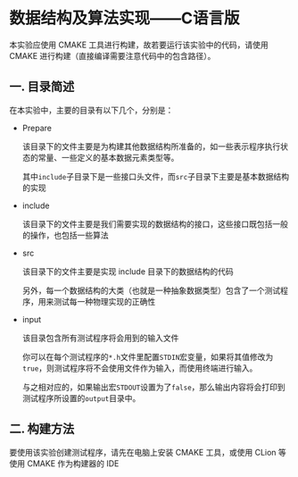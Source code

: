 # 数据结构及算法实现——C语言版

本实验应使用 CMAKE 工具进行构建，故若要运行该实验中的代码，请使用 CMAKE 进行构建（直接编译需要注意代码中的包含路径）。

## 一. 目录简述

在本实验中，主要的目录有以下几个，分别是：

- Prepare

    该目录下的文件主要是为构建其他数据结构所准备的，如一些表示程序执行状态的常量、一些定义的基本数据元素类型等。

    其中`include`子目录下是一些接口头文件，而`src`子目录下主要是基本数据结构的实现

- include

    该目录下的文件主要是我们需要实现的数据结构的接口，这些接口既包括一般的操作，也包括一些算法

- src

    该目录下的文件主要是实现 include 目录下的数据结构的代码

    另外，每一个数据结构的大类（也就是一种抽象数据类型）包含了一个测试程序，用来测试每一种物理实现的正确性

- input

    该目录包含所有测试程序将会用到的输入文件

    你可以在每个测试程序的`*.h`文件里配置`STDIN`宏变量，如果将其值修改为`true`，则测试程序将不会使用文件作为输入，而使用终端进行输入。

    与之相对应的，如果输出宏`STDOUT`设置为了`false`，那么输出内容将会打印到测试程序所设置的`output`目录中。

## 二. 构建方法

要使用该实验创建测试程序，请先在电脑上安装 CMAKE 工具，或使用 CLion 等使用 CMAKE 作为构建器的 IDE
